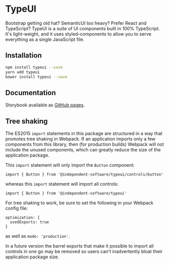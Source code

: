 # TypeUI

Bootstrap getting old hat? SemanticUI too heavy? Prefer React and TypeScript? TypeUI is a suite of UI components built in 100% TypeScript. It's light-weight, and it uses styled-components to allow you to serve everything as a single JavaScript file.

## Installation 
```sh
npm install typeui --save
yarn add typeui
bower install typeui --save
```

## Documentation

Storybook available as [GitHub pages](https://henck.github.io/typeui/).

## Tree shaking

The ES2015 `import` statements in this package are structured in a way that promotes tree shaking in Webpack. If an application imports only a few components from this library, then (for production builds) Webpack will not include the unused components, which can greatly reduce the size of the application package. 

This `import` statement will only import the `Button` component:

    import { Button } from '@independent-software/typeui/controls/button'

whereas this `import` statement will import all controls:

    import { Button } from '@independent-software/typeui'

For tree shaking to work, be sure to set the following in your Webpack config file:

    optimization: {
      usedExports: true
    }

as well as `mode: 'production'`.

In a future version the barrel exports that make it possible to import all controls in one go may be removed so users can't inadvertently bloat their application package size.
